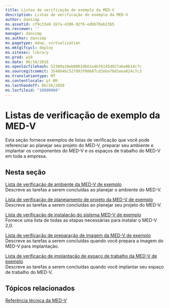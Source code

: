 ```yaml
---
title: Listas de verificação de exemplo da MED-V
description: Listas de verificação de exemplo da MED-V
author: dansimp
ms.assetid: cf9c33e8-1b7a-4306-92f6-edbb70ab23b5
ms.reviewer: ''
manager: dansimp
ms.author: dansimp
ms.pagetype: mdop, virtualization
ms.mktglfcycl: deploy
ms.sitesec: library
ms.prod: w10
ms.date: 06/16/2016
ms.openlocfilehash: 52309a10eb08624b61e4b76145d027abe0b34c7c
ms.sourcegitcommit: 354664bc527d93f80687cd2eba70d1eea024c7c3
ms.translationtype: MT
ms.contentlocale: pt-BR
ms.lasthandoff: 06/26/2020
ms.locfileid: "10800060"
---
```

# Listas de verificação de exemplo da MED-V


Esta seção fornece exemplos de listas de verificação que você pode referenciar ao planejar seu projeto do MED-V, preparar seu ambiente e implantar os componentes do MED-V e os espaços de trabalho do MED-V em toda a empresa.

## Nesta seção


<a href="" id="example-med-v-environment-planning-checklist"></a>[Lista de verificação de ambiente da MED-V de exemplo](example-med-v-environment-planning-checklist.md)  
Descreve as tarefas a serem concluídas ao planejar o ambiente do MED-V.

<a href="" id="example-med-v-project-planning-checklist"></a>[Lista de verificação de planejamento de projeto da MED-V de exemplo](example-med-v-project-planning-checklist.md)  
Descreve as tarefas a serem concluídas ao planejar seu projeto do MED-V.

<a href="" id="example-med-v-system-installation-checklist"></a>[Lista de verificação de instalação do sistema MED-V de exemplo](example-med-v-system-installation-checklist.md)  
Fornece uma lista de todas as etapas necessárias para instalar o MED-V 2,0.

<a href="" id="example-med-v-image-preparation-checklist"></a>[Lista de verificação de preparação de imagem da MED-V de exemplo](example-med-v-image-preparation-checklist.md)  
Descreve as tarefas a serem concluídas quando você prepara a imagem do MED-V para implantação.

<a href="" id="example-med-v-workspace-deployment-checklist"></a>[Lista de verificação de implantação de espaço de trabalho da MED-V de exemplo](example-med-v-workspace-deployment-checklist.md)  
Descreve as tarefas a serem concluídas quando você implantar seu espaço de trabalho do MED-V.

## Tópicos relacionados


[Referência técnica da MED-V](technical-reference-for-med-v.md)

 

 






